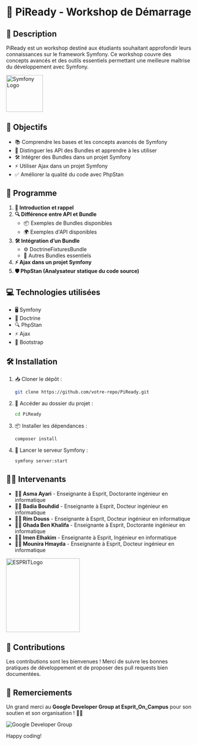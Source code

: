 # 🚀 PiReady - Workshop de Démarrage

## 📌 Description
PiReady est un workshop destiné aux étudiants souhaitant approfondir leurs connaissances sur le framework Symfony. Ce workshop couvre des concepts avancés et des outils essentiels permettant une meilleure maîtrise du développement avec Symfony.

<img src="https://symfony.com/logos/symfony_black_03.png" alt="Symfony Logo" width="100">

## 🎯 Objectifs
- 📚 Comprendre les bases et les concepts avancés de Symfony
- 🔗 Distinguer les API des Bundles et apprendre à les utiliser
- 🛠️ Intégrer des Bundles dans un projet Symfony
- ⚡ Utiliser Ajax dans un projet Symfony
- ✅ Améliorer la qualité du code avec PhpStan

## 📅 Programme
1. **📖 Introduction et rappel**
2. **🔍 Différence entre API et Bundle**
   - 📦 Exemples de Bundles disponibles
   - 🌍 Exemples d'API disponibles
3. **🛠️ Intégration d’un Bundle**
   - ⚙️ DoctrineFixturesBundle
   - 🔧 Autres Bundles essentiels
4. **⚡ Ajax dans un projet Symfony**
5. **🛡️ PhpStan (Analysateur statique du code source)**

## 💻 Technologies utilisées
- 🖥️ Symfony
- 📂 Doctrine
- 🔍 PhpStan
- ⚡ Ajax
- 🎨 Bootstrap

## 🛠️ Installation
1. 📥 Cloner le dépôt :
   ```sh
   git clone https://github.com/votre-repo/PiReady.git
   ```
2. 📂 Accéder au dossier du projet :
   ```sh
   cd PiReady
   ```
3. 📦 Installer les dépendances :
   ```sh
   composer install
   ```
4. 🚀 Lancer le serveur Symfony :
   ```sh
   symfony server:start
   ```

## 👩‍🏫 Intervenants
- **👩‍🏫 Asma Ayari** - Enseignante à Esprit, Doctorante ingénieur en informatique
- **👩‍🏫 Badia Bouhdid** - Enseignante à Esprit, Docteur ingénieur en informatique
- **👩‍🏫 Rim Douss** - Enseignante à Esprit, Docteur ingénieur en informatique
- **👩‍🏫 Ghada Ben Khalifa** - Enseignante à Esprit, Doctorante ingénieur en informatique
- **👩‍🏫 Imen Elhakim** - Enseignante à Esprit, Ingénieur en informatique
- **👩‍🏫 Mounira Hmayda** - Enseignante à Esprit, Docteur ingénieur en informatique
  
<img src="https://cdio.esprit.tn/images/cdio/esprit.png" alt=" ESPRITLogo" width="200">

## 🤝 Contributions
Les contributions sont les bienvenues ! Merci de suivre les bonnes pratiques de développement et de proposer des pull requests bien documentées.

## 🎉 Remerciements
Un grand merci au **Google Developer Group at Esprit_On_Campus** pour son soutien et son organisation ! 🚀👏

![Google Developer Group](https://encrypted-tbn0.gstatic.com/images?q=tbn:ANd9GcR3OA7xPGA0PZ8TAWD-e_-3mP8wSjLjYDUGRw&s)


Happy coding!
